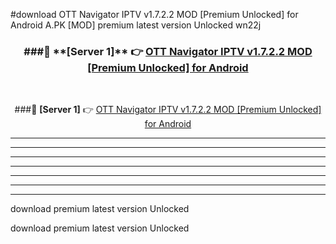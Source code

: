 #download OTT Navigator IPTV v1.7.2.2 MOD [Premium Unlocked] for Android  A.PK [MOD] premium latest version Unlocked wn22j 



<div align="center">
<h3>###🔹 **[Server 1]** 👉 <a href="https://download1apk.web.app/">OTT Navigator IPTV v1.7.2.2 MOD [Premium Unlocked] for Android </a></h3><br>


###🔹 **[Server 1]** 👉 <a href="https://download1apk.web.app/">OTT Navigator IPTV v1.7.2.2 MOD [Premium Unlocked] for Android </a></h3>
</div>



----------------------------------------------------------

----------------------------------------------------------

----------------------------------------------------------

----------------------------------------------------------

----------------------------------------------------------

----------------------------------------------------------

----------------------------------------------------------

download premium latest version Unlocked

download premium latest version Unlocked
